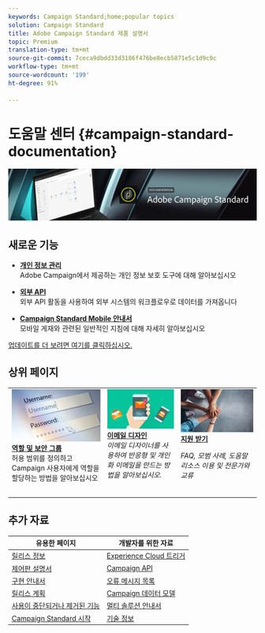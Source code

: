 ```yaml
---
keywords: Campaign Standard;home;popular topics
solution: Campaign Standard
title: Adobe Campaign Standard 제품 설명서
topic: Premium
translation-type: tm+mt
source-git-commit: 7ceca9dbdd33d3186f476be8ecb5871e5c1d9c9c
workflow-type: tm+mt
source-wordcount: '199'
ht-degree: 91%

---
```



# 도움말 센터 {#campaign-standard-documentation}

![](start/using/assets/do-not-localize/banner_acs_doc.jpg)

## 새로운 기능

* **[개인 정보 관리](https://helpx.adobe.com/kr/campaign/kb/campaign-privacy.html)**<br/> Adobe Campaign에서 제공하는 개인 정보 보호 도구에 대해 알아보십시오

* **[외부 API](automating/using/external-api.md)**<br/>외부 API 활동을 사용하여 외부 시스템의 워크플로우로 데이터를 가져옵니다

* **[Campaign Standard Mobile 안내서](https://helpx.adobe.com/kr/campaign/kb/acs-mobile.html)**<br/>
모바일 게재와 관련된 일반적인 지침에 대해 자세히 알아보십시오

[업데이트를 더 보려면 여기를 클릭하십시오.](rn/using/documentation-updates.md)

## 상위 페이지

<table>
<tr>
  <td valign="top">
    <a href="administration/using/about-access-management.md">
      <img alt="역할" src="start/using/assets/roles.png"/>
    </a>
    <div>
    <a href="administration/using/about-access-management.md"><strong>역할 및 보안 그룹</strong></a>
    </div>
    <em></em>허용 범위를 정의하고 Campaign 사용자에게 역할을 할당하는 방법을 알아보십시오
    <br>
  </td>
  <td valign="top">
    <a href="designing/using/designing-content-in-adobe-campaign.md">
      <img alt="디자이너" src="start/using/assets/design.png" />
    </a>
    <div>
    <a href="designing/using/designing-content-in-adobe-campaign.md"><strong>이메일 디자인</strong></a>
    </div>
    <em>이메일 디자이너를 사용하여 반응형 및 개인화 이메일을 만드는 방법을 알아보십시오.</em>    <br>
  </td>
  <td valign="top">
       <img alt="지원" src="start/using/assets/do-not-localize/help.jpeg" />
    <div><a href="https://helpx.adobe.com/kr/campaign/kb/ac-support.html">
    <strong>지원 받기</strong></a>
    </div>
    <p><em>FAQ, 모범 사례, 도움말 리소스 이용 및 전문가와 교류</em></p>
    <br>
  </td>
</tr>
</table>

## 추가 자료

| 유용한 페이지 | 개발자를 위한 자료 |
|---|---|
| [릴리스 정보](rn/using/release-notes.md) | [Experience Cloud 트리거](integrating/using/about-adobe-experience-cloud-triggers.md) |
| [제어판 설명서](https://docs.adobe.com/content/help/ko-KR/control-panel/using/control-panel-home.html) | [Campaign API](api/using/get-started-apis.md) |
| [구현 안내서](https://helpx.adobe.com/kr/campaign/kb/campaign-standard-implementation-guide.html) | [오류 메시지 목록](https://docs.adobe.com/content/help/en/campaign-classic/technicalresources/error_messages/error_codes.html) |
| [릴리스 계획](rn/using/release-planning.md) | [Campaign 데이터 모델](developing/using/datamodel-introduction.md) |
| [사용이 중단되거나 제거된 기능](https://helpx.adobe.com/kr/campaign/kb/acs-deprecated-and-removed-features.html) | [멀티 솔루션 안내서](integrating/using/get-started-campaign-integrations.md) |
| [Campaign Standard 시작](start/using/about-campaign-standard.md) | [기술 정보](https://helpx.adobe.com/kr/campaign/kb/acs-article-list.html) |
